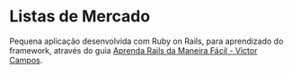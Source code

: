 # Listas de Mercado

Pequena aplicação desenvolvida com Ruby on Rails, para aprendizado do framework, através do guia [Aprenda Rails da Maneira Fácil - Victor Campos](https://github.com/victorlcampos/aprenda_rails_da_maneira_facil).